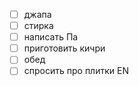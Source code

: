 - [ ] джапа
- [ ] стирка
- [ ] написать Па
- [ ] приготовить кичри
- [ ] обед
- [ ] спросить про плитки EN